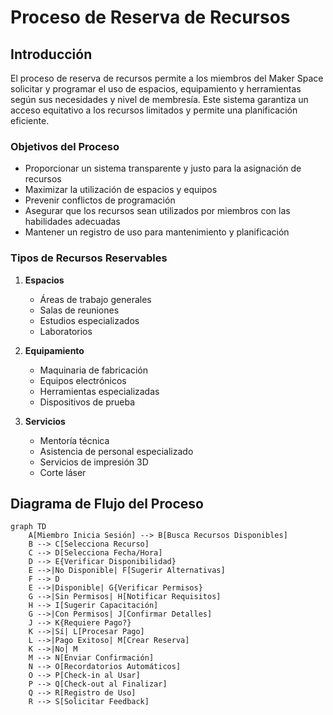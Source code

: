 # Proceso de Reserva de Recursos

## Introducción

El proceso de reserva de recursos permite a los miembros del Maker Space solicitar y programar el uso de espacios, equipamiento y herramientas según sus necesidades y nivel de membresía. Este sistema garantiza un acceso equitativo a los recursos limitados y permite una planificación eficiente.

### Objetivos del Proceso

- Proporcionar un sistema transparente y justo para la asignación de recursos
- Maximizar la utilización de espacios y equipos
- Prevenir conflictos de programación
- Asegurar que los recursos sean utilizados por miembros con las habilidades adecuadas
- Mantener un registro de uso para mantenimiento y planificación

### Tipos de Recursos Reservables

1. **Espacios**
   - Áreas de trabajo generales
   - Salas de reuniones
   - Estudios especializados
   - Laboratorios

2. **Equipamiento**
   - Maquinaria de fabricación
   - Equipos electrónicos
   - Herramientas especializadas
   - Dispositivos de prueba

3. **Servicios**
   - Mentoría técnica
   - Asistencia de personal especializado
   - Servicios de impresión 3D
   - Corte láser

## Diagrama de Flujo del Proceso

```mermaid
graph TD
    A[Miembro Inicia Sesión] --> B[Busca Recursos Disponibles]
    B --> C[Selecciona Recurso]
    C --> D[Selecciona Fecha/Hora]
    D --> E{Verificar Disponibilidad}
    E -->|No Disponible| F[Sugerir Alternativas]
    F --> D
    E -->|Disponible| G{Verificar Permisos}
    G -->|Sin Permisos| H[Notificar Requisitos]
    H --> I[Sugerir Capacitación]
    G -->|Con Permisos| J[Confirmar Detalles]
    J --> K{Requiere Pago?}
    K -->|Sí| L[Procesar Pago]
    L -->|Pago Exitoso| M[Crear Reserva]
    K -->|No| M
    M --> N[Enviar Confirmación]
    N --> O[Recordatorios Automáticos]
    O --> P[Check-in al Usar]
    P --> Q[Check-out al Finalizar]
    Q --> R[Registro de Uso]
    R --> S[Solicitar Feedback]